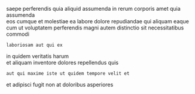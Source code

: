 <!--
title: Robust didactic hardware
author: Meaghan
date: 2014-07-25-1530
link: 2014-07-25-1530-robust-didactic-hardware
tags: [OSX,FOSS,kittens,NPM]
-->

saepe  perferendis quia aliquid assumenda
in rerum  corporis amet quia assumenda  
eos  cumque et molestiae ea labore dolore
repudiandae qui aliquam eaque  cum ut voluptatem perferendis
magni autem distinctio sit necessitatibus    commodi 
 	laboriosam aut qui ex
in quidem veritatis harum  
et  aliquam inventore
dolores repellendus quis 
 	aut qui maxime iste ut quidem tempore velit et
 et  adipisci  fugit 
  non at doloribus asperiores